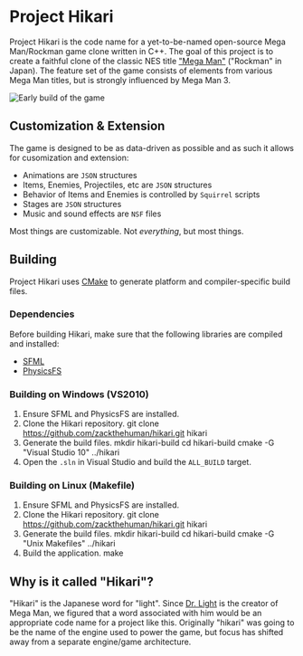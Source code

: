 Project Hikari
==============

Project Hikari is the code name for a yet-to-be-named open-source Mega Man/Rockman game clone written in C++. The goal of this project is to create a faithful clone of the classic NES title ["Mega Man"][2] ("Rockman" in Japan). The feature set of the game consists of elements from various Mega Man titles, but is strongly influenced by Mega Man 3.

![Early build of the game](http://zackthehuman.com/images/hikari/screenshot.png)

## Customization & Extension ##

The game is designed to be as data-driven as possible and as such it allows for cusomization and extension:

* Animations are `JSON` structures
* Items, Enemies, Projectiles, etc are `JSON` structures
* Behavior of Items and Enemies is controlled by `Squirrel` scripts
* Stages are `JSON` structures
* Music and sound effects are `NSF` files

Most things are customizable. Not _everything_, but most things.

## Building ##

Project Hikari uses [CMake][3] to generate platform and compiler-specific build files.

### Dependencies ###

Before building Hikari, make sure that the following libraries are compiled and installed:

* [SFML][4]
* [PhysicsFS][5]

### Building on Windows (VS2010) ###

1. Ensure SFML and PhysicsFS are installed.
2. Clone the Hikari repository.
    git clone https://github.com/zackthehuman/hikari.git hikari
3. Generate the build files.
    mkdir hikari-build
    cd hikari-build
    cmake -G "Visual Studio 10" ../hikari
4. Open the `.sln` in Visual Studio and build the `ALL_BUILD` target.

### Building on Linux (Makefile) ###

1. Ensure SFML and PhysicsFS are installed.
2. Clone the Hikari repository.
    git clone https://github.com/zackthehuman/hikari.git hikari
3. Generate the build files.
    mkdir hikari-build
    cd hikari-build
    cmake -G "Unix Makefiles" ../hikari
4. Build the application.
    make

## Why is it called "Hikari"? ##

"Hikari" is the Japanese word for "light". Since [Dr. Light][1] is the creator of Mega Man, we figured that a word associated with him would be an appropriate code name for a project like this. Originally "hikari" was going to be the name of the engine used to power the game, but focus has shifted away from a separate engine/game architecture.

[1]: http://megaman.wikia.com/wiki/Dr._Light
[2]: http://en.wikipedia.org/wiki/Mega_Man
[3]: http://www.cmake.org/
[4]: http://www.sfml-dev.org/
[5]: http://icculus.org/physfs/downloads/
